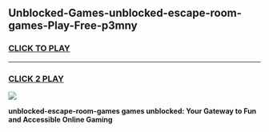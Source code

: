 
## Unblocked-Games-unblocked-escape-room-games-Play-Free-p3mny
<h3>
<a href="https://premium76.site?title=unblocked-escape-room-games&ref=24M">CLICK TO PLAY</a></h3>
<hr>

<h3>
<a href="https://premium76.site?title=unblocked-escape-room-games&ref=24M">CLICK 2 PLAY</a>
  
</h3>

<a href="https://premium76.site?title=unblocked-escape-room-games&ref=24M"><img src="https://clearcache.store/games.png"></a>


**unblocked-escape-room-games games unblocked: Your Gateway to Fun and Accessible Online Gaming**

